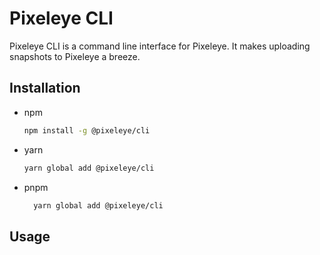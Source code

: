 # Pixeleye CLI

Pixeleye CLI is a command line interface for Pixeleye. It makes uploading snapshots to Pixeleye a breeze.

## Installation

- npm

  ```sh
  npm install -g @pixeleye/cli
  ```

- yarn

  ```sh
  yarn global add @pixeleye/cli
  ```

- pnpm
  ```sh
    yarn global add @pixeleye/cli
  ```

## Usage
